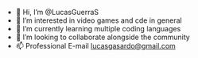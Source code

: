- 👋 Hi, I’m @LucasGuerraS
- 👀 I’m interested in video games and cde in general
- 🌱 I’m currently learning multiple coding languages
- 💞️ I’m looking to collaborate alongside the community
- 📫 Professional E-mail lucasgasardo@gmail.com

<!---
LucasGuerraS/LucasGuerraS is a ✨ special ✨ repository because its `README.md` (this file) appears on your GitHub profile.
You can click the Preview link to take a look at your changes.
--->
